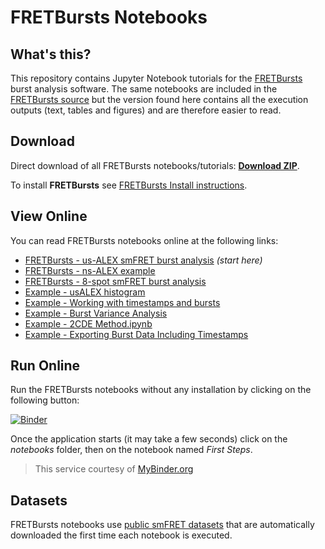 FRETBursts Notebooks
====================

What's this?
------------

This repository contains Jupyter Notebook tutorials for the
[FRETBursts](http://tritemio.github.io/FRETBursts/) burst analysis software.
The same notebooks are included in the
[FRETBursts source](https://github.com/tritemio/FRETBursts/tree/master/notebooks)
but the version found here contains all the execution outputs (text, tables and figures)
and are therefore easier to read.

Download
--------

Direct download of all FRETBursts notebooks/tutorials: [**Download ZIP**](https://github.com/tritemio/FRETBursts_notebooks/archive/master.zip).

To install **FRETBursts** see [FRETBursts Install instructions](http://fretbursts.readthedocs.org/en/latest/getting_started.html).


View Online
-----------

You can read FRETBursts notebooks online at the following links:

* [FRETBursts - us-ALEX smFRET burst analysis](http://nbviewer.jupyter.org/github/tritemio/FRETBursts_notebooks/blob/master/notebooks/FRETBursts%20-%20us-ALEX%20smFRET%20burst%20analysis.ipynb) *(start here)*
* [FRETBursts - ns-ALEX example](http://nbviewer.jupyter.org/github/tritemio/FRETBursts_notebooks/blob/master/notebooks/FRETBursts%20-%20ns-ALEX%20example.ipynb)
* [FRETBursts - 8-spot smFRET burst analysis](http://nbviewer.jupyter.org/github/tritemio/FRETBursts_notebooks/blob/master/notebooks/FRETBursts%20-%208-spot%20smFRET%20burst%20analysis.ipynb)
* [Example - usALEX histogram](http://nbviewer.jupyter.org/github/tritemio/FRETBursts_notebooks/blob/master/notebooks/Example%20-%20usALEX%20histogram.ipynb)
* [Example - Working with timestamps and bursts](http://nbviewer.jupyter.org/github/tritemio/FRETBursts_notebooks/blob/master/notebooks/Example%20-%20Working%20with%20timestamps%20and%20bursts.ipynb)
* [Example - Burst Variance Analysis](http://nbviewer.jupyter.org/github/tritemio/FRETBursts_notebooks/blob/master/notebooks/Example%20-%20Burst%20Variance%20Analysis.ipynb)
* [Example - 2CDE Method.ipynb](http://nbviewer.jupyter.org/github/tritemio/FRETBursts_notebooks/blob/master/notebooks/Example%20-%202CDE%20Method.ipynb)
* [Example - Exporting Burst Data Including Timestamps](http://nbviewer.jupyter.org/github/tritemio/FRETBursts_notebooks/blob/master/notebooks/Example%20-%20Exporting%20Burst%20Data%20Including%20Timestamps.ipynb)

Run Online
----------

Run the FRETBursts notebooks without any installation by clicking on the following button:

[![Binder](http://mybinder.org/badge.svg)](http://mybinder.org/repo/tritemio/FRETBursts_notebooks)

Once the application starts (it may take a few seconds) click on the *notebooks* folder, then on the notebook named *First Steps*.

> This service courtesy of [MyBinder.org](http://mybinder.org/)

Datasets
--------

FRETBursts notebooks use [public smFRET datasets](https://dx.doi.org/10.6084/m9.figshare.1456362.v13) 
that are automatically downloaded the first time each notebook is executed.
